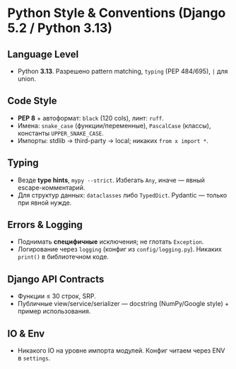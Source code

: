 # Python Style & Conventions (Django 5.2 / Python 3.13)

## Language Level
- Python **3.13**. Разрешено pattern matching, `typing` (PEP 484/695), `|` для union.

## Code Style
- **PEP 8** + автоформат: `black` (120 cols), линт: `ruff`.
- Имена: `snake_case` (функции/переменные), `PascalCase` (классы), константы `UPPER_SNAKE_CASE`.
- Импорты: stdlib → third-party → local; никаких `from x import *`.

## Typing
- Везде **type hints**, `mypy --strict`. Избегать `Any`, иначе — явный escape-комментарий.
- Для структур данных: `dataclasses` либо `TypedDict`. Pydantic — только при явной нужде.

## Errors & Logging
- Поднимать **специфичные** исключения; не глотать `Exception`.
- Логирование через `logging` (конфиг из `config/logging.py`). Никаких `print()` в библиотечном коде.

## Django API Contracts
- Функции ≤ 30 строк, SRP.
- Публичные view/service/serializer — docstring (NumPy/Google style) + пример использования.

## IO & Env
- Никакого IO на уровне импорта модулей. Конфиг читаем через ENV в `settings`.
